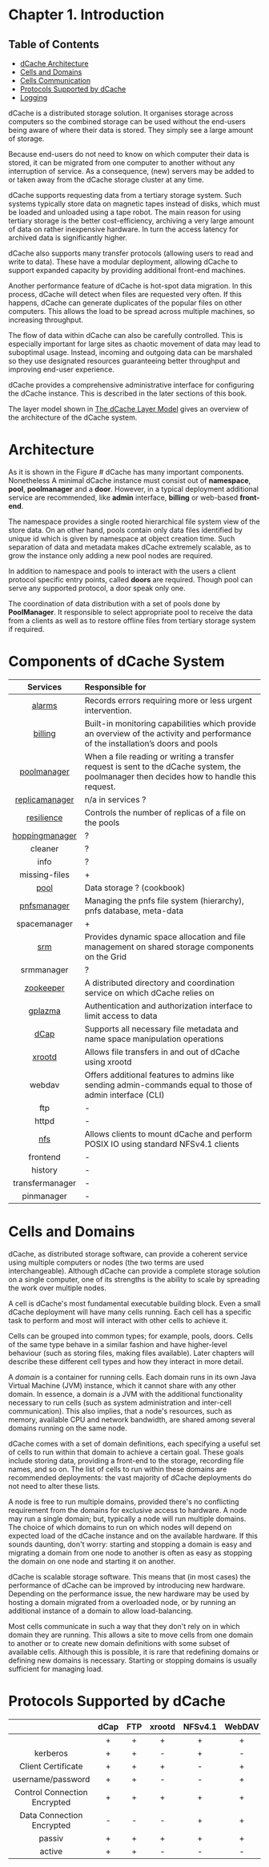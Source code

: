 Chapter 1. Introduction
=======================

Table of Contents
------------------

* [dCache Architecture](#architecture)
* [Cells and Domains](#cells-and-domains)  
* [Cells Communication](#cells-communication)  
* [Protocols Supported by dCache](#protocols-supported-by-dcache)
* [Logging](#logging)

dCache is a distributed storage solution. It organises storage across computers so the combined storage can be used without the end-users being aware of where their data is stored. They simply see a large amount of storage.

Because end-users do not need to know on which computer their data is stored, it can be migrated from one computer to another without any interruption of service. As a consequence, (new) servers may be added to or taken away from the dCache storage cluster at any time.

dCache supports requesting data from a tertiary storage system. Such systems typically store data on magnetic tapes instead of disks, which must be loaded and unloaded using a tape robot. The main reason for using tertiary storage is the better cost-efficiency, archiving a very large amount of data on rather inexpensive hardware. In turn the access latency for archived data is significantly higher.

dCache also supports many transfer protocols (allowing users to read and write to data). These have a modular deployment, allowing dCache to support expanded capacity by providing additional front-end machines.

Another performance feature of dCache is hot-spot data migration. In this process, dCache will detect when files are requested very often. If this happens, dCache can generate duplicates of the popular files on other computers. This allows the load to be spread across multiple machines, so increasing throughput.

The flow of data within dCache can also be carefully controlled. This is especially important for large sites as chaotic movement of data may lead to suboptimal usage. Instead, incoming and outgoing data can be marshaled so they use designated resources guaranteeing better throughput and improving end-user experience.

dCache provides a comprehensive administrative interface for configuring the dCache instance. This is described in the later sections of this book.  



The layer model shown in [The dCache Layer Model] gives an overview of the architecture of the dCache system.

Architecture
============

As it is shown in the Figure # dCache has many important components. Nonetheless  A minimal dCache instance must consist out of **namespace**, **pool**, **poolmanager** and a **door**. However, in a typical deployment additional service are recommended, like **admin** interface, **billing** or web-based **front-end**.

The namespace provides a single rooted hierarchical file system view of the store data. On an other hand, pools contain only data files identified by unique id which is given by namespace at object creation time. Such separation of data and metadata makes dCache extremely scalable, as to grow the instance only adding a new pool nodes are required.

In addition to namespace and pools to interact with the users a client protocol specific entry points, called **doors** are required. Though pool can serve any supported protocol, a door speak only one.

The coordination of data distribution with a set of pools done by **PoolManager**. It responsible to select appropriate pool to receive the data from a clients as well as to restore offline files from tertiary storage system if required.

Components of dCache System
=============================

|      Services                        |Responsible for    |
|:------------------------------------------:|:----|
| [alarms](config-alarms.md)                   | Records errors requiring more or less urgent intervention.  |
| [billing](config-billing.md)                 |  Built-in monitoring capabilities which provide an overview of the activity and performance of the installation’s doors and pools      |
| [poolmanager](config-PoolManager.md)            | When   a file  reading or writing a transfer request is sent to the dCache system, the poolmanager then decides how to handle this request.     |
| [replicamanager](config-ReplicaManager.md)               |   n/a in services ?  |
| [resilience](congif-Resilience.md)                      |Controls the number of replicas of a file on the pools |
| [hoppingmanager](config-hopping.md)               | ?     |
| cleaner                      | ?    |
| info                         | ?     |
| missing-files                | +      |
 |[pool](cookbook-pool.md)                      | Data storage ? (cookbook)    |
| [pnfsmanager](config-PnfsManager.md)                   | Managing the pnfs file system (hierarchy), pnfs database, meta-data    |
| spacemanager                       | +      |
| [srm](config-SRM.md)                   | Provides dynamic space allocation and file management on shared storage components on the Grid     |
| srmmanager                       | ?   |
| [zookeeper](config-zookeeper.md)                    |  A distributed directory and coordination service on which dCache relies on|
| [gplazma](config-gplazma.md)                      | Authentication and authorization interface to limit access to data |
| [dCap](cookbook-dCap.md)                  | Supports all necessary file metadata and name space manipulation operations     |
| [xrootd](config-xrootd.md)                     | Allows file transfers in and out of dCache using xrootd    |
| webdav                      | Offers additional features to admins like sending admin-commands equal to those of admin interface (CLI)     |
| ftp                      | -     |
| httpd                      | -     |
| [nfs](config-nfs.md)                    |  Allows clients to mount dCache and perform POSIX IO using standard NFSv4.1 clients   |
| frontend                      | -     |
| history                      | -     |
| transfermanager                      | -     |
| pinmanager                      | -     |















  [Components of dCache System]: images/test2.svg
  [figure\_title]: #fig-intro-layer-model


Cells and Domains
=================

dCache, as distributed storage software, can provide a coherent service using multiple computers or nodes (the two terms are used interchangeable). Although dCache can provide a complete storage solution on a single computer, one of its strengths is the ability to scale by spreading the work over multiple nodes.

A cell is dCache's most fundamental executable building block. Even a small dCache deployment will have many cells running. Each cell has a specific task to perform and most will interact with other cells to achieve it.

Cells can be grouped into common types; for example, pools, doors. Cells of the same type behave in a similar fashion and have higher-level behaviour (such as storing files, making files available). Later chapters will describe these different cell types and how they interact in more detail.

A *domain* is a container for running cells. Each domain runs in its own Java Virtual Machine (JVM) instance, which it cannot share with any other domain. In essence, a domain *is* a JVM with the additional functionality necessary to run cells (such as system administration and inter-cell communication). This also implies, that a node's resources, such as memory, available CPU and network bandwidth, are shared among several domains running on the same node.

dCache comes with a set of domain definitions, each specifying a useful set of cells to run within that domain to achieve a certain goal. These goals include storing data, providing a front-end to the storage, recording file names, and so on. The list of cells to run within these domains are recommended deployments: the vast majority of dCache deployments do not need to alter these lists.

A node is free to run multiple domains, provided there's no conflicting requirement from the domains for exclusive access to hardware. A node may run a single domain; but, typically a node will run multiple domains. The choice of which domains to run on which nodes will depend on expected load of the dCache instance and on the available hardware. If this sounds daunting, don't worry: starting and stopping a domain is easy and migrating a domain from one node to another is often as easy as stopping the domain on one node and starting it on another.

dCache is scalable storage software. This means that (in most cases) the performance of dCache can be improved by introducing new hardware. Depending on the performance issue, the new hardware may be used by hosting a domain migrated from a overloaded node, or by running an additional instance of a domain to allow load-balancing.

Most cells communicate in such a way that they don't rely on in which domain they are running. This allows a site to move cells from one domain to another or to create new domain definitions with some subset of available cells. Although this is possible, it is rare that redefining domains or defining new domains is necessary. Starting or stopping domains is usually sufficient for managing load.

Protocols Supported by dCache
=============================

|                              |dCap  |FTP   |xrootd|NFSv4.1| WebDAV | SRM |
|:----------------------------:|:----:|:----:|:----:|:-----:|:------:|:---:|
|                              | +    | +    | +    | +     | +      | -   |
| kerberos                     | +    | +    | -    | +     | -      | -   |
| Client Certificate           | +    | +    | +    | -     | +      | +   |
| username/password            | +    | +    | -    | -     | +      | -   |
| Control Connection Encrypted | +    | +    | +    | +     | +      | +   |
| Data Connection Encrypted    | -    | -    | -    | +     | +      | +   |
| passiv                       | +    | +    | +    | +     | +      | -   |
| active                       | +    | +    | -    | -     | -      | -   |

  [The dCache Layer Model]: images/test2.svg
  [figure\_title]: #fig-intro-layer-model
